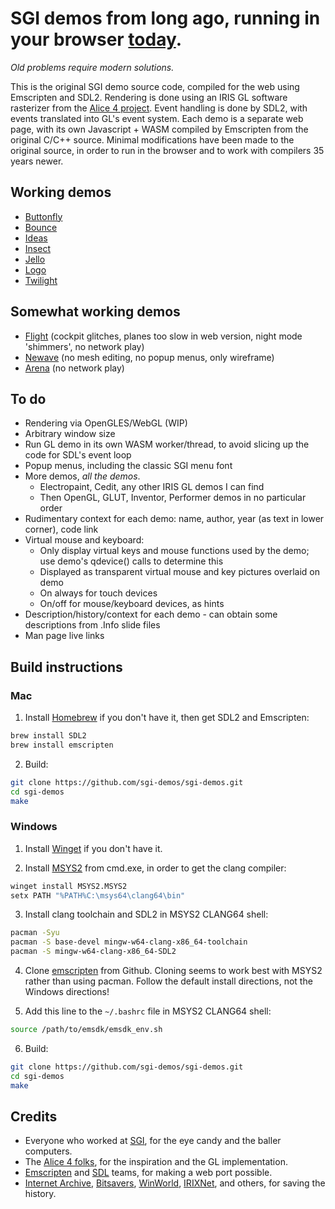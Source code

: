 # SGI demos from long ago, running in your browser [today](https://sgi-demos.github.io).
_Old problems require modern solutions._ 

This is the original SGI demo source code, compiled for the web using Emscripten and SDL2.  Rendering is done using an IRIS GL software rasterizer from the [Alice 4 project](https://lkesteloot.github.io/alice/alice4/libgl.html).  Event handling is done by SDL2, with events translated into GL's event system.  Each demo is a separate web page, with its own Javascript + WASM compiled by Emscripten from the original C/C++ source.  Minimal modifications have been made to the original source, in order to run in the browser and to work with compilers 35 years newer.

## Working demos
- [Buttonfly](https://sgi-demos.github.io/)
- [Bounce](https://sgi-demos.github.io/sgi-demos/bounce/web/bounce_full.html)
- [Ideas](https://sgi-demos.github.io/sgi-demos/ideas/web/ideas_full.html)
- [Insect](https://sgi-demos.github.io/sgi-demos/insect/web/insect_full.html)
- [Jello](https://sgi-demos.github.io/sgi-demos/jello/web/jello_full.html)
- [Logo](https://sgi-demos.github.io/sgi-demos/logo/web/logo_full.html)
- [Twilight](https://sgi-demos.github.io/sgi-demos/twilight/web/twilight_full.html) 

## Somewhat working demos
- [Flight](https://sgi-demos.github.io/sgi-demos/flight/web/flight_full.html) (cockpit glitches, planes too slow in web version, night mode 'shimmers', no network play)
- [Newave](https://sgi-demos.github.io/sgi-demos/newave/web/newave_full.html) (no mesh editing, no popup menus, only wireframe)
- [Arena](https://sgi-demos.github.io/sgi-demos/arena/web/arena_full.html) (no network play)


## To do
- Rendering via OpenGLES/WebGL (WIP)
- Arbitrary window size
- Run GL demo in its own WASM worker/thread, to avoid slicing up the code for SDL's event loop
- Popup menus, including the classic SGI menu font
- More demos, _all the demos_.
  - Electropaint, Cedit, any other IRIS GL demos I can find
  - Then OpenGL, GLUT, Inventor, Performer demos in no particular order
- Rudimentary context for each demo: name, author, year (as text in lower corner), code link
- Virtual mouse and keyboard:
  - Only display virtual keys and mouse functions used by the demo; use demo's qdevice() calls to determine this
  - Displayed as transparent virtual mouse and key pictures overlaid on demo
  - On always for touch devices
  - On/off for mouse/keyboard devices, as hints
- Description/history/context for each demo - can obtain some descriptions from .Info slide files
- Man page live links

## Build instructions

### Mac

1. Install [Homebrew](https://brew.sh/) if you don't have it, then get SDL2 and Emscripten:
```bash
brew install SDL2
brew install emscripten
```

2. Build:
```bash
git clone https://github.com/sgi-demos/sgi-demos.git
cd sgi-demos
make
```

### Windows

1. Install [Winget](https://learn.microsoft.com/en-us/windows/package-manager/winget/) if you don't have it.
   
2. Install [MSYS2](https://www.msys2.org/) from cmd.exe, in order to get the clang compiler:
```bash
winget install MSYS2.MSYS2
setx PATH "%PATH%C:\msys64\clang64\bin"
```

3. Install clang toolchain and SDL2 in MSYS2 CLANG64 shell:
```bash
pacman -Syu
pacman -S base-devel mingw-w64-clang-x86_64-toolchain
pacman -S mingw-w64-clang-x86_64-SDL2
```

4. Clone [emscripten](https://emscripten.org/docs/getting_started/downloads.html) from Github.  Cloning seems to work best with MSYS2 rather than using pacman.  Follow the default install directions, not the Windows directions! 

5. Add this line to the `~/.bashrc` file in MSYS2 CLANG64 shell:
```bash
source /path/to/emsdk/emsdk_env.sh
```

6. Build:
```bash
git clone https://github.com/sgi-demos/sgi-demos.git
cd sgi-demos
make
```

## Credits
- Everyone who worked at [SGI](https://en.wikipedia.org/wiki/Silicon_Graphics), for the eye candy and the baller computers.
- The [Alice 4 folks](https://lkesteloot.github.io/alice/alice4/), for the inspiration and the GL implementation.
- [Emscripten](https://emscripten.org) and [SDL](https://www.libsdl.org) teams, for making a web port possible.
- [Internet Archive](https://archive.org/search?query=sgi&and%5B%5D=mediatype%3A%22software%22), [Bitsavers](https://bitsavers.org/bits/SGI/mips/cd/), [WinWorld](https://winworldpc.com/search?q=irix), [IRIXNet](https://irixnet.org/files.html), and others, for saving the history.
